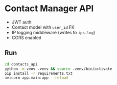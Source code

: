 # Contact Manager API

- JWT auth
- Contact model with `user_id` FK
- IP logging middleware (writes to `ips.log`)
- CORS enabled

## Run
```bash
cd contacts_api
python -m venv .venv && source .venv/bin/activate
pip install -r requirements.txt
uvicorn app.main:app --reload
```
